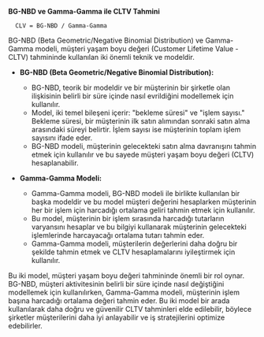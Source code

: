 **BG-NBD ve Gamma-Gamma ile CLTV Tahmini**

```
  CLV = BG-NBD / Gamma-Gamma
```


BG-NBD (Beta Geometric/Negative Binomial Distribution) ve Gamma-Gamma modeli, müşteri yaşam boyu değeri (Customer Lifetime Value - CLTV) tahmininde kullanılan iki önemli teknik ve modeldir.

- **BG-NBD (Beta Geometric/Negative Binomial Distribution):**
  - BG-NBD, teorik bir modeldir ve bir müşterinin bir şirketle olan ilişkisinin belirli bir süre içinde nasıl evrildiğini modellemek için kullanılır.
  - Model, iki temel bileşeni içerir: "bekleme süresi" ve "işlem sayısı." Bekleme süresi, bir müşterinin ilk satın alımından sonraki satın alma arasındaki süreyi belirtir. İşlem sayısı ise müşterinin toplam işlem sayısını ifade eder.
  - BG-NBD modeli, müşterinin gelecekteki satın alma davranışını tahmin etmek için kullanılır ve bu sayede müşteri yaşam boyu değeri (CLTV) hesaplanabilir.

- **Gamma-Gamma Modeli:**
  - Gamma-Gamma modeli, BG-NBD modeli ile birlikte kullanılan bir başka modeldir ve bu model müşteri değerini hesaplarken müşterinin her bir işlem için harcadığı ortalama geliri tahmin etmek için kullanılır.
  - Bu model, müşterinin bir işlem sırasında harcadığı tutarların varyansını hesaplar ve bu bilgiyi kullanarak müşterinin gelecekteki işlemlerinde harcayacağı ortalama tutarı tahmin eder.
  - Gamma-Gamma modeli, müşterilerin değerlerini daha doğru bir şekilde tahmin etmek ve CLTV hesaplamalarını iyileştirmek için kullanılır.

Bu iki model, müşteri yaşam boyu değeri tahmininde önemli bir rol oynar. BG-NBD, müşteri aktivitesinin belirli bir süre içinde nasıl değiştiğini modellemek için kullanılırken, Gamma-Gamma modeli, müşterinin işlem başına harcadığı ortalama değeri tahmin eder. Bu iki model bir arada kullanılarak daha doğru ve güvenilir CLTV tahminleri elde edilebilir, böylece şirketler müşterilerini daha iyi anlayabilir ve iş stratejilerini optimize edebilirler.
